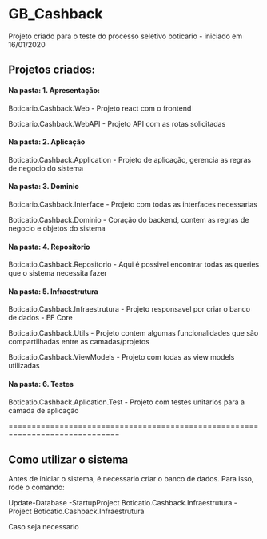 # GB_Cashback
Projeto criado para o teste do processo seletivo boticario - iniciado em 16/01/2020

## Projetos criados:

#### Na pasta: 1. Apresentação:
Boticario.Cashback.Web - Projeto react com o frontend

Boticario.Cashback.WebAPI - Projeto API com as rotas solicitadas

#### Na pasta: 2. Aplicação
Boticatio.Cashback.Application - Projeto de aplicação, gerencia as regras de negocio do sistema

#### Na pasta: 3. Dominio
Boticario.Cashback.Interface - Projeto com todas as interfaces necessarias

Boticatio.Cashback.Dominio - Coração do backend, contem as regras de negocio e objetos do sistema

#### Na pasta: 4. Repositorio

Boticatio.Cashback.Repositorio - Aqui é possivel encontrar todas as queries que o sistema necessita fazer

#### Na pasta: 5. Infraestrutura
Boticatio.Cashback.Infraestrutura - Projeto responsavel por criar o banco de dados - EF Core

Boticatio.Cashback.Utils - Projeto contem algumas funcionalidades que são compartilhadas entre as camadas/projetos

Boticatio.Cashback.ViewModels - Projeto com todas as view models utilizadas

#### Na pasta: 6. Testes
Boticatio.Cashback.Aplication.Test - Projeto com testes unitarios para a camada de aplicação

==============================================================================
## Como utilizar o sistema
Antes de iniciar o sistema, é necessario criar o banco de dados. Para isso, rode o comando:

Update-Database -StartupProject Boticatio.Cashback.Infraestrutura -Project Boticatio.Cashback.Infraestrutura

Caso seja necessario 
